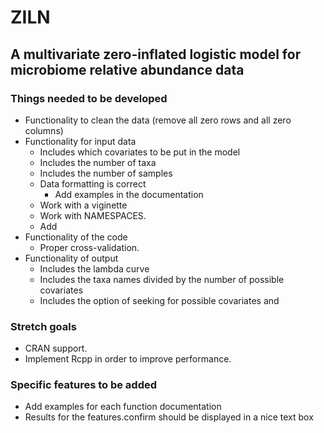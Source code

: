 # ZILN
## A multivariate zero-inflated logistic model for microbiome relative abundance data

### Things needed to be developed   
* Functionality to clean the data (remove all zero rows and all zero columns)  
* Functionality for input data 
	* Includes which covariates to be put in the model
	* Includes the number of taxa  
	* Includes the number of samples  
	* Data formatting is correct
	  * Add examples in the documentation
	* Work with a viginette  
	* Work with NAMESPACES.  
	* Add
* Functionality of the code  
	* Proper cross-validation.  
* Functionality of output  
	* Includes the lambda curve  
	* Includes the taxa names divided by the number of possible covariates   
	* Includes the option of seeking for possible covariates and

### Stretch goals  
* CRAN support.  
* Implement Rcpp in order to improve performance.  


### Specific features to be added
* Add examples for each function documentation
* Results for the features.confirm should be displayed in a nice text box

